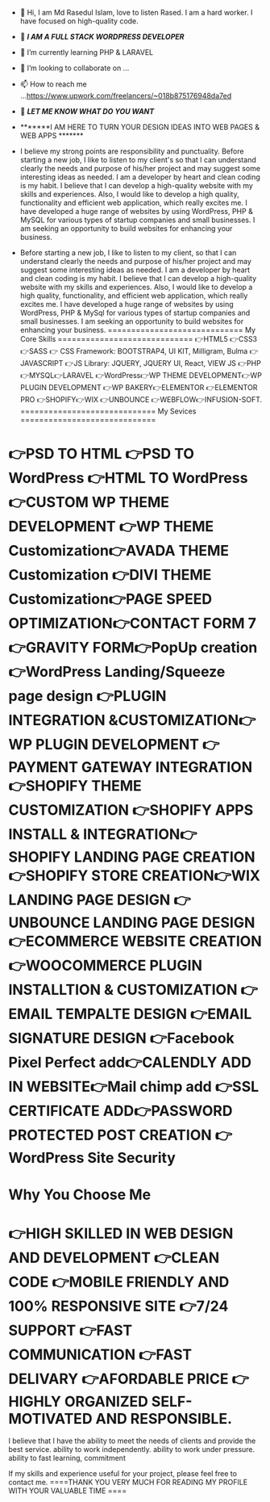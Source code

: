 - 👋 Hi, I am Md Rasedul Islam, love to listen Rased. I am a hard worker. I have focused on high-quality code.
- 👀 ***I AM A FULL STACK WORDPRESS DEVELOPER***
- 🌱 I’m currently learning PHP & LARAVEL
- 💞️ I’m looking to collaborate on ...
- 📫 How to reach me ...https://www.upwork.com/freelancers/~018b875176948da7ed
- 💞️ ***LET ME KNOW WHAT DO YOU WANT***
-    *******I AM HERE TO TURN YOUR DESIGN IDEAS INTO WEB PAGES & WEB APPS *******

-  I believe my strong points are responsibility and punctuality. Before starting a new job, I like to listen to my client's so that I can understand clearly the needs and purpose of his/her project and may suggest some interesting ideas as needed. 
I am a developer by heart and clean coding is my habit. I believe that I can develop a high-quality website with my skills and experiences. Also, I would like to develop a high quality, functionality and efficient web application, which really excites me.
I have developed a huge range of websites by using WordPress, PHP & MySQL for various types of startup companies and small businesses. 
I am seeking an opportunity to build websites for enhancing your business.


-   Before starting a new job, I like to listen to my client, so that I can understand clearly the needs and purpose of his/her project and may suggest some interesting ideas as needed.
I am a developer by heart and clean coding is my habit. I believe that I can develop a high-quality website with my skills and experiences. Also, I would like to develop a high quality, functionality, and efficient web application, which really excites me.
I have developed a huge range of websites by using WordPress, PHP & MySql for various types of startup companies and small businesses.
I am seeking an opportunity to build websites for enhancing your business.
=============================
My Core Skills
=============================
👉HTML5 👉CSS3👉SASS
👉 CSS Framework: BOOTSTRAP4, UI KIT, Milligram, Bulma
👉JAVASCRIPT
👉JS Library: JQUERY, JQUERY UI, React, VIEW JS
👉PHP👉MYSQL👉LARAVEL
👉WordPress👉WP THEME DEVELOPMENT👉WP PLUGIN DEVELOPMENT
👉WP BAKERY👉ELEMENTOR 👉ELEMENTOR PRO
👉SHOPIFY👉WIX 👉UNBOUNCE 👉WEBFLOW👉INFUSION-SOFT.
=============================
My Sevices
=============================

👉PSD TO HTML   👉PSD TO WordPress    👉HTML TO WordPress
👉CUSTOM WP THEME DEVELOPMENT
👉WP THEME Customization👉AVADA THEME Customization
👉DIVI THEME Customization👉PAGE SPEED OPTIMIZATION👉CONTACT FORM 7
👉GRAVITY FORM👉PopUp creation👉WordPress Landing/Squeeze page design
👉PLUGIN INTEGRATION &CUSTOMIZATION👉WP PLUGIN DEVELOPMENT
👉PAYMENT GATEWAY INTEGRATION👉SHOPIFY THEME CUSTOMIZATION
👉SHOPIFY APPS INSTALL & INTEGRATION👉 SHOPIFY LANDING PAGE CREATION
👉SHOPIFY STORE CREATION👉WIX LANDING PAGE DESIGN
👉UNBOUNCE LANDING PAGE DESIGN👉ECOMMERCE WEBSITE CREATION
👉WOOCOMMERCE PLUGIN INSTALLTION & CUSTOMIZATION
👉EMAIL TEMPALTE DESIGN 👉EMAIL SIGNATURE DESIGN
👉Facebook Pixel Perfect add👉CALENDLY ADD IN WEBSITE👉Mail chimp add
👉SSL CERTIFICATE ADD👉PASSWORD PROTECTED POST CREATION
👉WordPress Site Security
=======================================
Why You Choose Me
=======================================
👉HIGH SKILLED IN WEB DESIGN AND DEVELOPMENT
👉CLEAN CODE
👉MOBILE FRIENDLY AND 100% RESPONSIVE SITE
👉7/24 SUPPORT
👉FAST COMMUNICATION
👉FAST DELIVARY
👉AFORDABLE PRICE
👉HIGHLY ORGANIZED SELF-MOTIVATED AND RESPONSIBLE.
==================================
I believe that I have the
ability to meet the needs of clients and provide the best service.
ability to work independently.
ability to work under pressure.
ability to fast learning, commitment

If my skills and experience useful for your project, please feel free to contact me.
====THANK YOU VERY MUCH FOR READING MY PROFILE WITH YOUR VALUABLE TIME ====
<!---
coderraseed/coderraseed is a ✨ special ✨ repository because its `README.md` (this file) appears on your GitHub profile.
You can click the Preview link to take a look at your changes.
--->
